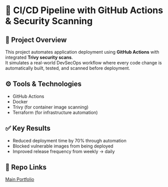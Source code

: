 # 🚀 CI/CD Pipeline with GitHub Actions & Security Scanning  

## 📌 Project Overview  
This project automates application deployment using **GitHub Actions** with integrated **Trivy security scans**.  
It simulates a real-world DevSecOps workflow where every code change is automatically built, tested, and scanned before deployment.  

## ⚙️ Tools & Technologies  
- GitHub Actions  
- Docker  
- Trivy (for container image scanning)  
- Terraform (for infrastructure automation)  

## ✅ Key Results  
- Reduced deployment time by 70% through automation  
- Blocked vulnerable images from being deployed  
- Improved release frequency from weekly → daily  

## 🔗 Repo Links  
[Main Portfolio](../..)  
